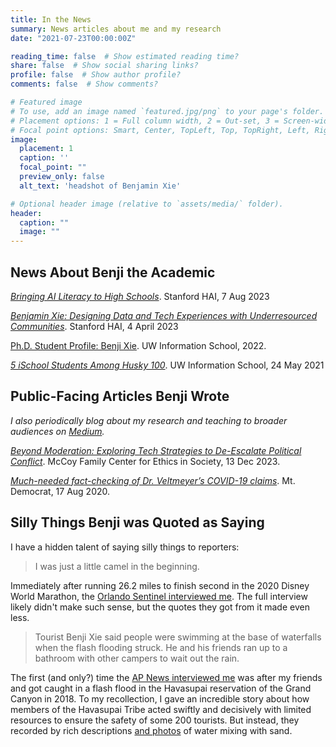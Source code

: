 ```yaml
---
title: In the News
summary: News articles about me and my research
date: "2021-07-23T00:00:00Z"

reading_time: false  # Show estimated reading time?
share: false  # Show social sharing links?
profile: false  # Show author profile?
comments: false  # Show comments?

# Featured image
# To use, add an image named `featured.jpg/png` to your page's folder.
# Placement options: 1 = Full column width, 2 = Out-set, 3 = Screen-width
# Focal point options: Smart, Center, TopLeft, Top, TopRight, Left, Right, BottomLeft, Bottom, BottomRight
image:
  placement: 1
  caption: ''
  focal_point: ""
  preview_only: false
  alt_text: 'headshot of Benjamin Xie'

# Optional header image (relative to `assets/media/` folder).
header:
  caption: ""
  image: ""
---
```


## News About Benji the Academic
[_Bringing AI Literacy to High Schools_](https://hai.stanford.edu/news/bringing-ai-literacy-high-schools). Stanford HAI, 7 Aug 2023

[_Benjamin Xie: Designing Data and Tech Experiences with Underresourced Communities_](https://www.linkedin.com/pulse/benjamin-xie-designing-data-tech-experiences-underresourced). Stanford HAI, 4 April 2023

[Ph.D. Student Profile: Benji Xie](https://ischool.uw.edu/programs/phd/people/students/xie). UW Information School, 2022.

[_5 iSchool Students Among Husky 100_](https://ischool.uw.edu/news/2021/05/5-ischool-students-among-husky-100). UW Information School, 24 May 2021


## Public-Facing Articles Benji Wrote
_I also periodically blog about my research and teaching to broader audiences on [Medium](https://medium.com/@benjixie)._

[_Beyond Moderation: Exploring Tech Strategies to De-Escalate Political Conflict_](https://ethicsinsociety.stanford.edu/news/beyond-moderation-exploring-tech-strategies-de-escalate-political-conflict). McCoy Family Center for Ethics in Society, 13 Dec 2023.

[_Much-needed fact-checking of Dr. Veltmeyer’s COVID-19 claims_](https://web.archive.org/web/20210209035459/https://www.mtdemocrat.com/opinion/guest-column-much-needed-fact-checking-of-dr-veltmeyers-covid-19-claims/). Mt. Democrat, 17 Aug 2020.


## Silly Things Benji was Quoted as Saying
I have a hidden talent of saying silly things to reporters:

> I was just a little camel in the beginning.

Immediately after running 26.2 miles to finish second in the 2020 Disney World Marathon, the [Orlando Sentinel interviewed me](https://www.orlandosentinel.com/2020/01/12/arizona-man-denies-fredison-costa-record-tying-8th-disney-world-marathon-title/). The full interview likely didn't make such sense, but the quotes they got from it made even less.

> Tourist Benji Xie said people were swimming at the base of waterfalls when the flash flooding struck. He and his friends ran up to a bathroom with other campers to wait out the rain.

The first (and only?) time the [AP News interviewed me](https://apnews.com/general-news-11d3f78a517f43a3a5541288938b4e79) was after my friends and got caught in a flash flood in the Havasupai reservation of the Grand Canyon in 2018. To my recollection, I gave an incredible story about how members of the Havasupai Tribe acted swiftly and decisively with limited resources to ensure the safety of some 200 tourists. But instead, they recorded by rich descriptions [and photos](https://www.santafenewmexican.com/news/local_news/flash-flood-sends-tourists-to-high-ground-near-grand-canyon/article_d66dfcb3-4098-51b3-81d9-391c4d9f16c9.html) of water mixing with sand.
